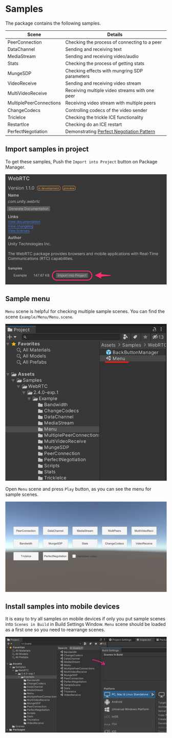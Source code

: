 # Samples

The package contains the following samples. 

| Scene | Details |
| ----- | ------- |
| PeerConnection          | Checking the process of connecting to a peer   |
| DataChannel             | Sending and receiving text                     |
| MediaStream             | Sending and receiving video/audio              |
| Stats                   | Checking the process of getting stats          |
| MungeSDP                | Checking effects with mungring SDP parameters  |
| VideoReceive            | Sending and receiving video stream             |
| MultiVideoReceive       | Receiving multiple video streams with one peer |
| MultiplePeerConnections | Receiving video stream with multiple peers     |
| ChangeCodecs            | Controlling codecs of the video sender         |
| TricleIce               | Checking the trickle ICE functionality         |
| RestartIce              | Checking do an ICE restart                     |
| PerfectNegotiation      | Demonstrating [Perfect Negotiation Pattern](https://developer.mozilla.org/en-US/docs/Web/API/WebRTC_API/Perfect_negotiation) |

## Import samples in project

To get these samples, Push the `Import into Project` button on Package Manager.

![Download package sample](images/download_package_sample.png)

## Sample menu

`Menu` scene is helpful for checking multiple sample scenes. You can find the scene `Example/Menu/Menu.scene`.

![Sample menu](images/sample_menu.png)

Open `Menu` scene and press `Play` button, as you can see the menu for sample scenes.

![Sample menu](images/sample_menu_scene.png)

## Install samples into mobile devices 

It is easy to try all samples on mobile devices if only you put sample scenes into `Scenes in Build` in Build Settings Window. `Menu` scene should be loaded as a first one so you need to rearrange scenes.

![Build Settings](images/sample_buildsettings.png)